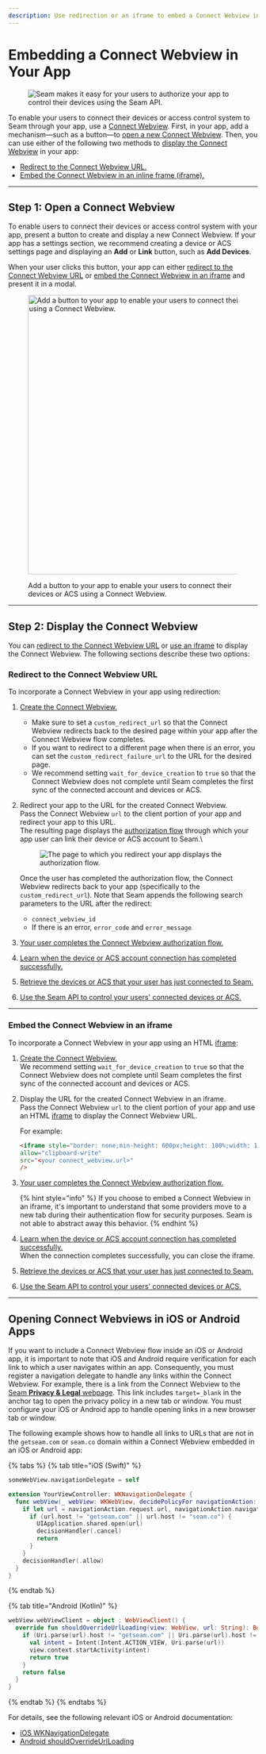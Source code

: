 ```yaml
---
description: Use redirection or an iframe to embed a Connect Webview in your app.
---
```


# Embedding a Connect Webview in Your App

<figure><img src="../../.gitbook/assets/connect-webview-embedding-2.png" alt="Seam makes it easy for your users to authorize your app to control their devices using the Seam API."><figcaption></figcaption></figure>

To enable your users to connect their devices or access control system to Seam through your app, use a [Connect Webview](./). First, in your app, add a mechanism—such as a button—to [open a new Connect Webview](embedding-a-connect-webview-in-your-app.md#step-1-open-a-connect-webview). Then, you can use either of the following two methods to [display the Connect Webview](embedding-a-connect-webview-in-your-app.md#step-2-display-the-connect-webview) in your app:

* [Redirect to the Connect Webview URL.](embedding-a-connect-webview-in-your-app.md#redirect-to-the-connect-webview-url)
* [Embed the Connect Webview in an inline frame (iframe).](embedding-a-connect-webview-in-your-app.md#embed-the-connect-webview-in-an-iframe)

***

## Step 1: Open a Connect Webview

To enable users to connect their devices or access control system with your app, present a button to create and display a new Connect Webview. If your app has a settings section, we recommend creating a device or ACS settings page and displaying an **Add** or **Link** button, such as **Add Devices**.

When your user clicks this button, your app can either [redirect to the Connect Webview URL](embedding-a-connect-webview-in-your-app.md#redirect-to-the-connect-webview-url) or [embed the Connect Webview in an iframe](embedding-a-connect-webview-in-your-app.md#embed-the-connect-webview-in-an-iframe) and present it in a modal.

<figure><img src="../../.gitbook/assets/connect-webview-embedding-1 (1).png" alt="Add a button to your app to enable your users to connect their devices or ACS using a Connect Webview." width="563"><figcaption><p>Add a button to your app to enable your users to connect their devices or ACS using a Connect Webview.</p></figcaption></figure>

***

## Step 2: Display the Connect Webview

You can [redirect to the Connect Webview URL](embedding-a-connect-webview-in-your-app.md#redirect-to-the-connect-webview-url) or [use an iframe](embedding-a-connect-webview-in-your-app.md#embed-the-connect-webview-in-an-iframe) to display the Connect Webview. The following sections describe these two options:

### Redirect to the Connect Webview URL

To incorporate a Connect Webview in your app using redirection:

1. [Create the Connect Webview.](./#id-1.-create-a-connect-webview)
   * Make sure to set a `custom_redirect_url` so that the Connect Webview redirects back to the desired page within your app after the Connect Webview flow completes.
   * If you want to redirect to a different page when there is an error, you can set the `custom_redirect_failure_url` to the URL for the desired page.
   * We recommend setting `wait_for_device_creation` to `true` so that the Connect Webview does not complete until Seam completes the first sync of the connected account and devices or ACS.
2.  Redirect your app to the URL for the created Connect Webview.\
    Pass the Connect Webview `url` to the client portion of your app and redirect your app to this URL.\
    The resulting page displays the [authorization flow](./#connect-webview-process) through which your app user can link their device or ACS account to Seam.\


    <figure><img src="../../.gitbook/assets/connect-webview-user-flow.png" alt="The page to which you redirect your app displays the authorization flow."><figcaption></figcaption></figure>

    Once the user has completed the authorization flow, the Connect Webview redirects back to your app (specifically to the `custom_redirect_url`). Note that Seam appends the following search parameters to the URL after the redirect:

    * `connect_webview_id`
    * If there is an error, `error_code` and `error_message`
3. [Your user completes the Connect Webview authorization flow.](./#id-3.-your-user-completes-the-connect-webview)
4. [Learn when the device or ACS account connection has completed successfully.](./#id-4.-verify-successful-device-account-connection)
5. [Retrieve the devices or ACS that your user has just connected to Seam.](./#id-5.-retrieve-connected-devices)
6. [Use the Seam API to control your users' connected devices or ACS.](./#id-6.-use-the-seam-api-to-control-your-users-connected-devices)

***

### Embed the Connect Webview in an iframe

To incorporate a Connect Webview in your app using an HTML [iframe](https://www.w3schools.com/html/html_iframe.asp):

1. [Create the Connect Webview.](./#id-1.-create-a-connect-webview)\
   We recommend setting `wait_for_device_creation` to `true` so that the Connect Webview does not complete until Seam completes the first sync of the connected account and devices or ACS.
2.  Display the URL for the created Connect Webview in an iframe.\
    Pass the Connect Webview `url` to the client portion of your app and use an HTML [iframe](https://www.w3schools.com/html/html_iframe.asp) to display the Connect Webview URL.

    For example:

    ```html
    <iframe style="border: none;min-height: 600px;height: 100%;width: 100%"
    allow="clipboard-write"
    src="<your connect_webview.url>"
    />
    ```
3.  [Your user completes the Connect Webview authorization flow.](./#id-3.-your-user-completes-the-connect-webview)

    {% hint style="info" %}
    If you choose to embed a Connect Webview in an iframe, it's important to understand that some providers move to a new tab during their authentication flow for security purposes. Seam is not able to abstract away this behavior.
    {% endhint %}
4. [Learn when the device or ACS account connection has completed successfully.](./#id-4.-verify-successful-device-account-connection)\
   When the connection completes successfully, you can close the iframe.
5. [Retrieve the devices or ACS that your user has just connected to Seam.](./#id-5.-retrieve-connected-devices)
6. [Use the Seam API to control your users' connected devices or ACS.](./#id-6.-use-the-seam-api-to-control-your-users-connected-devices)

***

## Opening Connect Webviews in iOS or Android Apps

If you want to include a Connect Webview flow inside an iOS or Android app, it is important to note that iOS and Android require verification for each link to which a user navigates within an app. Consequently, you must register a navigation delegate to handle any links within the Connect Webview. For example, there is a link from the Connect Webview to the [Seam **Privacy & Legal** webpage](https://www.seam.co/legal). This link includes `target=_blank` in the anchor tag to open the privacy policy in a new tab or window. You must configure your iOS or Android app to handle opening links in a new browser tab or window.

The following example shows how to handle all links to URLs that are not in the `getseam.com` or `seam.co` domain within a Connect Webview embedded in an iOS or Android app:

{% tabs %}
{% tab title="iOS (Swift)" %}
```swift
someWebView.navigationDelegate = self

extension YourViewController: WKNavigationDelegate {
  func webView(_ webView: WKWebView, decidePolicyFor navigationAction: WKNavigationAction, decisionHandler: @escaping (WKNavigationActionPolicy) -> Void) {
    if let url = navigationAction.request.url, navigationAction.navigationType == .linkActivated {
      if (url.host != "getseam.com" || url.host != "seam.co") {
        UIApplication.shared.open(url)
        decisionHandler(.cancel)
        return
      }
    }
    decisionHandler(.allow)
  }
}
```
{% endtab %}

{% tab title="Android (Kotlin)" %}
```kotlin
webView.webViewClient = object : WebViewClient() {
  override fun shouldOverrideUrlLoading(view: WebView, url: String): Boolean {
    if (Uri.parse(url).host != "getseam.com" || Uri.parse(url).host != "seam.co") {
      val intent = Intent(Intent.ACTION_VIEW, Uri.parse(url))
      view.context.startActivity(intent)
      return true
    }
    return false
  }
}
```
{% endtab %}
{% endtabs %}

For details, see the following relevant iOS or Android documentation:

* [iOS WKNavigationDelegate](https://developer.apple.com/documentation/webkit/wknavigationdelegate)
* [Android shouldOverrideUrlLoading](https://developer.android.com/reference/android/webkit/WebViewClient#shouldOverrideUrlLoading\(android.webkit.WebView,%20android.webkit.WebResourceRequest\))
